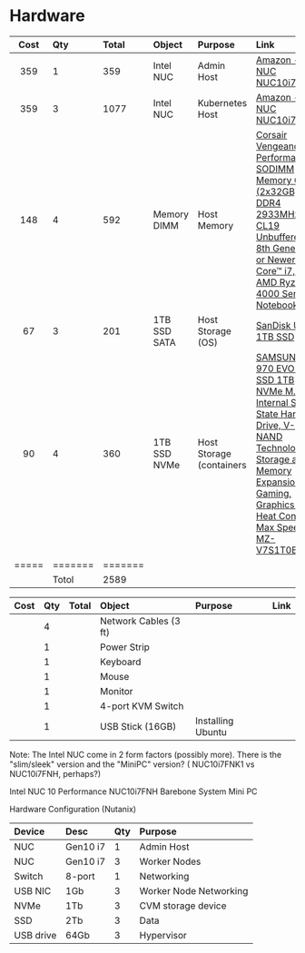 # Hardware


| Cost | Qty | Total | Object       | Purpose                   | Link |
|:----:|:----|:------|:-------------|:--------------------------|:-----|
| 359  | 1   | 359   | Intel NUC    | Admin Host                | [Amazon - Intel NUC NUC10i7FNK1](https://www.amazon.com/gp/product/B083GGZ6TG/ref=ppx_yo_dt_b_asin_title_o00_s00?ie=UTF8&th=1) |
| 359  | 3   | 1077  | Intel NUC    | Kubernetes Host           | [Amazon - Intel NUC NUC10i7FNH](https://www.amazon.com/NUC10i7FNH-i7-10710U-Processor-Thunderbolt-Ethernet/dp/B0CNBGDXRM)  |
| 148  | 4   | 592   | Memory DIMM  | Host Memory               | [Corsair Vengeance Performance SODIMM Memory 64GB (2x32GB) DDR4 2933MHz CL19 Unbuffered for 8th Generation or Newer Intel Core™ i7, and AMD Ryzen 4000 Series Notebooks](https://www.amazon.com/gp/product/B08GSRD34Y/ref=ppx_od_dt_b_asin_title_s00?ie=UTF8&psc=1) | 
| 67   | 3   | 201   | 1TB SSD SATA | Host Storage (OS)         | [SanDisk Ultra 1TB SSD](https://www.amazon.com/SanDisk-Ultra-NAND-Internal-%E2%80%8ESDSSDH3-1T00-G26/dp/B0B7VM4SRX) | 
| 90   | 4   | 360   | 1TB SSD NVMe | Host Storage (containers | [SAMSUNG 970 EVO Plus SSD 1TB NVMe M.2 Internal Solid State Hard Drive, V-NAND Technology, Storage and Memory Expansion for Gaming, Graphics w/ Heat Control, Max Speed, MZ-V7S1T0B/AM](https://www.amazon.com/gp/product/B07MFZY2F2/ref=ppx_od_dt_b_asin_title_s00?ie=UTF8&th=1) |
|=====|=======|=======| | | 
|     | Totol | 2589  | | | 

| Cost | Qty | Total | Object      | Purpose | Link |
|:----:|:----|:------|:-------|:--------|:-----|
| | 4 | | Network Cables (3 ft) | |
| | 1 | | Power Strip | |
| | 1 | | Keyboard | |
| | 1 | | Mouse | |
| | 1 | | Monitor | |
| | 1 | | 4-port KVM Switch | |
| | 1 | | USB Stick (16GB) | Installing Ubuntu | |





Note:  The Intel NUC come in 2 form factors (possibly more).  There is the "slim/sleek" version and the "MiniPC" version? ( NUC10i7FNK1 vs NUC10i7FNH, perhaps?)

Intel NUC 10 Performance NUC10i7FNH Barebone System Mini PC

Hardware Configuration (Nutanix)

| Device    | Desc     | Qty | Purpose |
|:----------|:---------|:----|:--------|
| NUC       | Gen10 i7 | 1   | Admin Host |
| NUC       | Gen10 i7 | 3   | Worker Nodes |
| Switch    | 8-port   | 1   | Networking |
| USB NIC   | 1Gb      | 3   | Worker Node Networking |
| NVMe      | 1Tb      | 3   | CVM storage device |
| SSD       | 2Tb      | 3   | Data |
| USB drive | 64Gb     | 3   | Hypervisor | 
